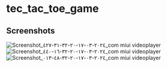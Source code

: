 # tec_tac_toe_game



## Screenshots

![Screenshot_٢٠٢٤-٠٣-١٧-٢٠-٣٢-٣١-٤٢٧_com miui videoplayer](https://github.com/Abdalrhman-Mohammad/tic_tac_toe_game/assets/118562424/84bfdb71-8a6e-4a71-88b5-f79be88d009d)
![Screenshot_٢٠٢٤-٠٣-١٧-٢٠-٣٢-١٦-٤٤٠_com miui videoplayer](https://github.com/Abdalrhman-Mohammad/tic_tac_toe_game/assets/118562424/945716b0-1223-4051-93c9-b99d52eb2ee0)
![Screenshot_٢٠٢٤-٠٣-١٧-٢٠-٣٢-٤٨-٠١٣_com miui videoplayer](https://github.com/Abdalrhman-Mohammad/tic_tac_toe_game/assets/118562424/6e25299b-734c-45a4-af95-91df5fb4a4a7)
